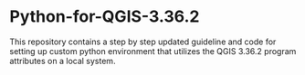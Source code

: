 # Python-for-QGIS-3.36.2
This repository contains a step by step updated guideline and code for setting up custom python environment that utilizes the QGIS 3.36.2 program attributes on a local system. 
